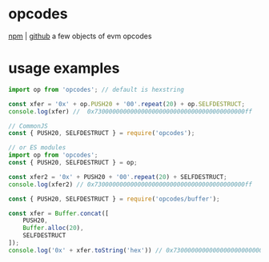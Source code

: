 # opcodes
[npm](https://npmjs.com/package/opcodes) | [github](https://github.com/yoyyyyo/opcodes)
a few objects of evm opcodes

# usage examples
```js
import op from 'opcodes'; // default is hexstring

const xfer = '0x' + op.PUSH20 + '00'.repeat(20) + op.SELFDESTRUCT;
console.log(xfer) //  0x730000000000000000000000000000000000000000ff
```

```js
// CommonJS
const { PUSH20, SELFDESTRUCT } = require('opcodes');

// or ES modules
import op from 'opcodes'; 
const { PUSH20, SELFDESTRUCT } = op;

const xfer2 = '0x' + PUSH20 + '00'.repeat(20) + SELFDESTRUCT;
console.log(xfer2) // 0x730000000000000000000000000000000000000000ff
```

```js
const { PUSH20, SELFDESTRUCT } = require('opcodes/buffer');

const xfer = Buffer.concat([
    PUSH20,
    Buffer.alloc(20),
    SELFDESTRUCT
]);
console.log('0x' + xfer.toString('hex')) // 0x730000000000000000000000000000000000000000ff
```